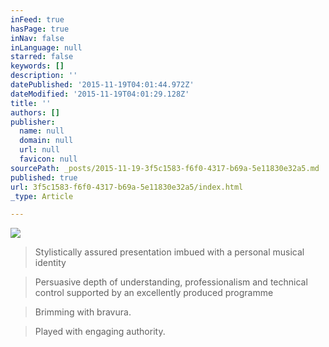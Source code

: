 ```yaml
---
inFeed: true
hasPage: true
inNav: false
inLanguage: null
starred: false
keywords: []
description: ''
datePublished: '2015-11-19T04:01:44.972Z'
dateModified: '2015-11-19T04:01:29.128Z'
title: ''
authors: []
publisher:
  name: null
  domain: null
  url: null
  favicon: null
sourcePath: _posts/2015-11-19-3f5c1583-f6f0-4317-b69a-5e11830e32a5.md
published: true
url: 3f5c1583-f6f0-4317-b69a-5e11830e32a5/index.html
_type: Article

---
```

![](https://the-grid-user-content.s3-us-west-2.amazonaws.com/295a4ce4-d51a-491c-9b5e-a20900b95d54.gif)

> Stylistically assured presentation imbued with a personal musical identity

> Persuasive depth of understanding, professionalism and technical control supported by an excellently produced programme

> Brimming with bravura.

> Played with engaging authority.
